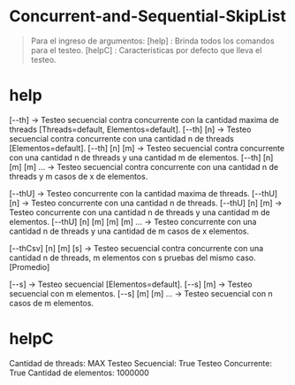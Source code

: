 # Concurrent-and-Sequential-SkipList
> Para el ingreso de argumentos:
> [help]   : Brinda todos los comandos para el testeo.
> [helpC]  : Caracteristicas por defecto que lleva el testeo.
# help
[--th]                    -> Testeo secuencial contra concurrente con la cantidad maxima de threads [Threads=default, Elementos=default].
[--th] [n]                -> Testeo secuencial contra concurrente con una cantidad n de threads [Elementos=default].
[--th] [n] [m]            -> Testeo secuencial contra concurrente con una cantidad n de threads y una cantidad m de elementos.
[--th] [n] [m] [m] ...    -> Testeo secuencial contra concurrente con una cantidad n de threads y m casos de x de elementos.

[--thU]                       -> Testeo concurrente con la cantidad maxima de threads.
[--thU] [n]                   -> Testeo concurrente con una cantidad n de threads.
[--thU] [n] [m]               -> Testeo concurrente con una cantidad n de threads y una cantidad m de elementos.
[--thU] [n] [m] [m] [m] ...   -> Testeo concurrente con una cantidad n de threads y una cantidad de m casos de x elementos.

[--thCsv] [n] [m] [s] -> Testeo secuencial contra concurrente con una cantidad n de threads, m elementos con s pruebas del mismo caso. [Promedio]

[--s]             -> Testeo secuencial [Elementos=default].
[--s] [m]         -> Testeo secuencial con m elementos.
[--s] [m] [m] ... -> Testeo secuencial con n casos de m elementos.
# helpC
Cantidad de threads: MAX
Testeo Secuencial: True
Testeo Concurrente: True
Cantidad de elementos: 1000000
